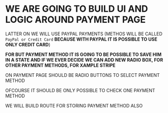 # WE ARE GOING TO BUILD UI AND LOGIC AROUND PAYMENT PAGE

LATTER ON WE WILL USE PAYPAL PAYMENTS (METHOS WILL BE CALLED `PayPal or Credit Card` **BECAUSE WITH PAYPAL IT IS POSSIBLE TO USE ONLY CREDIT CARD**)

**FOR BUT PAYMENT METHOD IT IS GOING TO BE POSSIBLE TO SAVE HIM IN A STATE AND IF WE EVER DECIDE WE CAN ADD NEW RADIO BOX, FOR OTHER PAYMENT METHODS, FOR XAMPLE STRIPE**

ON PAYMENT PAGE SHOULD BE RADIO BUTTONS TO SELECT PAYMENT METHOD

OFCOURSE IT SHOULD BE ONLY POSSIBLE TO CHECK ONE PAYMENT METHOD

WE WILL BUILD ROUTE FOR STORING PAYMENT METHOD ALSO